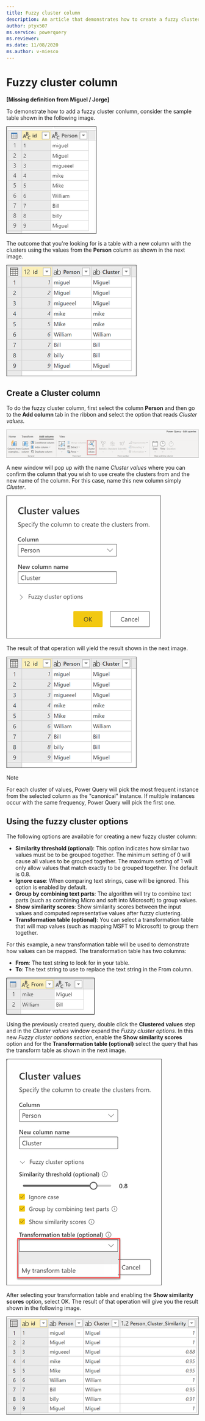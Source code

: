 ```yaml
---
title: Fuzzy cluster column
description: An article that demonstrates how to create a fuzzy cluster column Power Query
author: ptyx507
ms.service: powerquery
ms.reviewer: 
ms.date: 11/08/2020
ms.author: v-miesco
---
```


# Fuzzy cluster column

**[Missing definition from Miguel / Jorge]**

To demonstrate how to add a fuzzy cluster conlumn, consider the sample table shown in the following image.

![Table with nine rows of entries that contain various spellings and captilizations of the name Miguel and William](images/me-fuzzy-grouping-sample-source-table.png)

The outcome that you're looking for is a table with a new column with the clusters using the values from the **Person** column as shown in the next image.

![Clustered values as a new column called Cluster in the initial table](images/cluster-column-initial-result.png)

## Create a Cluster column

To do the fuzzy cluster column, first select the column **Person** and then go to the **Add column** tab in the ribbon and select the option that reads *Cluster values*.

![Cluster values icon inside the Add column tab in the Power Query online ribbon](images/cluster-column-icon.png)

A new window will pop up with the name *Cluster values* where you can confirm the column that you wish to use create the clusters from and the new name of the column. For this case, name this new column simply *Cluster*.

![Cluster values window with the column Person selected and the New column name as Cluster](images/cluster-column-window-default.png)

The result of that operation will yield the result shown in the next image.

![Clustered values as a new column called Cluster in the initial table](images/cluster-column-initial-result.png)

>[!NOTE]
>For each cluster of values, Power Query will pick the most frequent instance from the selected column as the "canonical" instance. If multiple instances occur with the same frequency, Power Query will pick the first one. 

## Using the fuzzy cluster options

The following options are available for creating a new fuzzy cluster column:

* **Similarity threshold (optional)**: This option indicates how similar two values must be to be grouped together. The minimum setting of 0 will cause all values to be grouped together. The maximum setting of 1 will only allow values that match exactly to be grouped together. The default is 0.8.
* **Ignore case**: When comparing text strings, case will be ignored. This option is enabled by default.
* **Group by combining text parts**: The algorithm will try to combine text parts (such as combining Micro and soft into Microsoft) to group values.
* **Show similarity scores**: Show similarity scores between the input values and computed representative values after fuzzy clustering.
* **Transformation table (optional)**: You can select a transformation table that will map values (such as mapping MSFT to Microsoft) to group them together.

For this example, a new transformation table will be used to demonstrate how values can be mapped. The transformation table has two columns:
* **From**: The text string to look for in your table.
* **To**: The text string to use to replace the text string in the From column.

![Table showing From values of mike and William, and To values of Miguel and Bill](images/me-fuzzy-grouping-sample-transformation-table.png)

Using the previously created query, double click the **Clustered values** step and in the *Cluster values* window expand the *Fuzzy cluster options*. In this new *Fuzzy cluster options section*, enable the **Show similarity scores** option and for the **Transformation table (optional)** select the query that has the transform table as shown in the next image.

![Fuzzy cluster column with sample transformation table drop-down menu](images/cluster-column-fuzzy-cluster-options-with-transform-table.png)

After selecting your transformation table and enabling the **Show similarity scores** option, select OK. The result of that operation will give you the result shown in the following image.

![Need your help here Doug](images/cluster-column-final-table.png)
